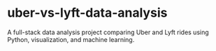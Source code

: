# uber-vs-lyft-data-analysis
A full-stack data analysis project comparing Uber and Lyft rides using Python, visualization, and machine learning.
